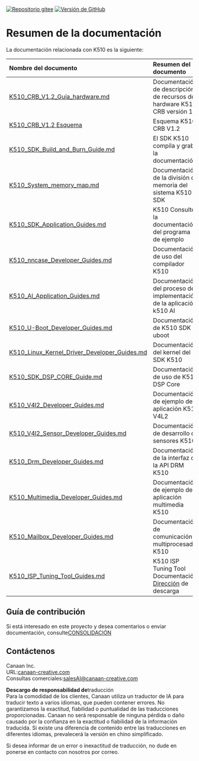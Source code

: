 [![Repositorio gitee](https://img.shields.io/badge/gitee-repository-blue?logo=gitee&style=plastic)](https://gitee.com/kendryte/k510_docs)
 [![Versión de GitHub](https://img.shields.io/github/v/release/kendryte/k510_docs?color=brightgreen&display_name=tag&logo=github&style=plastic)](https://github.com/kendryte/k510_docs/releases)

# Resumen de la documentación

La documentación relacionada con K510 es la siguiente:

| Nombre del documento | Resumen del documento |
| :-- | :-- |
| [K510_CRB_V1.2_Guía_hardware.md](K510_CRB_V1.2_Hardware_Guide.md) | Documentación de descripción de recursos de hardware K510 CRB versión 1.2 |
| [K510_CRB_V1.2 Esquema](https://github.com/kendryte/k510_docs/releases/download/v1.5/K510_CRB_Schematic.zip) | Esquema K510 CRB V1.2|
| [K510_SDK_Build_and_Burn_Guide.md](K510_SDK_Build_and_Burn_Guide.md) | El SDK K510 compila y graba la documentación |
| [K510_System_memory_map.md](K510_System_memory_map.md) | Documentación de la división de memoria del sistema K510 SDK |
| [K510_SDK_Application_Guides.md](K510_SDK_Application_Guides.md) | K510 Consulte la documentación del programa de ejemplo |
| [K510_nncase_Developer_Guides.md](K510_nncase_Developer_Guides.md) | Documentación de uso del compilador K510 |
| [K510_AI_Application_Guides.md](K510_AI_Application_Guides.md) | Documentación del proceso de implementación de la aplicación k510 AI |
| [K510_U-Boot_Developer_Guides.md](K510_U-Boot_Developer_Guides.md) | Documentación de K510 SDK uboot |
| [K510_Linux_Kernel_Driver_Developer_Guides.md](K510_Linux_Kernel_Driver_Developer_Guides.md) | Documentación del kernel del SDK K510 |
| [K510_SDK_DSP_CORE_Guide.md](K510_SDK_DSP_CORE_Guide.md) | Documentación de uso de K510 DSP Core |
| [K510_V4l2_Developer_Guides.md](K510_V4l2_Developer_Guides.md) | Documentación de ejemplo de aplicación K510 V4L2 |
| [K510_V4l2_Sensor_Developer_Guides.md](K510_V4l2_Sensor_Developer_Guides.md) | Documentación de desarrollo de sensores K510 |
| [K510_Drm_Developer_Guides.md](K510_Drm_Developer_Guides.md) | Documentación de la interfaz de la API DRM K510 |
| [K510_Multimedia_Developer_Guides.md](K510_Multimedia_Developer_Guides.md) | Documentación de ejemplo de aplicación multimedia K510 |
| [K510_Mailbox_Developer_Guides.md](K510_Mailbox_Developer_Guides.md) | Documentación de comunicación multiprocesador K510 |
| [K510_ISP_Tuning_Tool_Guides.md](K510_ISP_Tuning_Tool_Guides.md) | K510 ISP Tuning Tool Documentación [Dirección](https://github.com/kendryte/k510_isp_tuning_tool/releases)  de descarga|

## Guía de contribución

Si está interesado en este proyecto y desea comentarios o enviar documentación, consulte[CONSOLIDACIÓN](/.github/CONTRIBUTING.md)

## Contáctenos

Canaan Inc.  
URL:[canaan-creative.com](https://canaan-creative.com/)  
Consultas comerciales:[salesAI@canaan-creative.com](mailto:salesAI@canaan-creative.com)

**Descargo de responsabilidad de**traducción  
Para la comodidad de los clientes, Canaan utiliza un traductor de IA para traducir texto a varios idiomas, que pueden contener errores. No garantizamos la exactitud, fiabilidad o puntualidad de las traducciones proporcionadas. Canaan no será responsable de ninguna pérdida o daño causado por la confianza en la exactitud o fiabilidad de la información traducida. Si existe una diferencia de contenido entre las traducciones en diferentes idiomas, prevalecerá la versión en chino simplificado.

Si desea informar de un error o inexactitud de traducción, no dude en ponerse en contacto con nosotros por correo.
